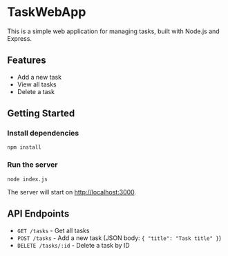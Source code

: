 # TaskWebApp

This is a simple web application for managing tasks, built with Node.js and Express.

## Features
- Add a new task
- View all tasks
- Delete a task

## Getting Started

### Install dependencies
```
npm install
```

### Run the server
```
node index.js
```

The server will start on [http://localhost:3000](http://localhost:3000).

## API Endpoints
- `GET /tasks` - Get all tasks
- `POST /tasks` - Add a new task (JSON body: `{ "title": "Task title" }`)
- `DELETE /tasks/:id` - Delete a task by ID
